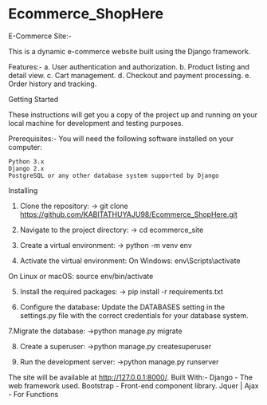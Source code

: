 # Ecommerce_ShopHere

E-Commerce Site:-

This is a dynamic e-commerce website built using the Django framework.

Features:-
   a. User authentication and authorization.
   b. Product listing and detail view.
   c. Cart management.
   d. Checkout and payment processing.
   e. Order history and tracking.

Getting Started

These instructions will get you a copy of the project up and running on your local machine for development and testing purposes.

Prerequisites:-
You will need the following software installed on your computer:

    Python 3.x
    Django 2.x
    PostgreSQL or any other database system supported by Django

Installing
  1. Clone the repository:
   -> git clone https://github.com/KABITATHUYAJU98/Ecommerce_ShopHere.git

  2. Navigate to the project directory:
  -> cd ecommerce_site

  3. Create a virtual environment:
  -> python -m venv env

  4. Activate the virtual environment:
On Windows:
env\Scripts\activate

On Linux or macOS:
source env/bin/activate

  5. Install the required packages:
  -> pip install -r requirements.txt

  6. Configure the database:
  Update the DATABASES setting in the settings.py file with the correct credentials for your database system.

  7.Migrate the database:
  ->python manage.py migrate

  8. Create a superuser:
  ->python manage.py createsuperuser

   9. Run the development server:
  ->python manage.py runserver

The site will be available at http://127.0.0.1:8000/.
Built With:-
    Django - The web framework used.
    Bootstrap - Front-end component library.
    Jquer | Ajax - For Functions
    
